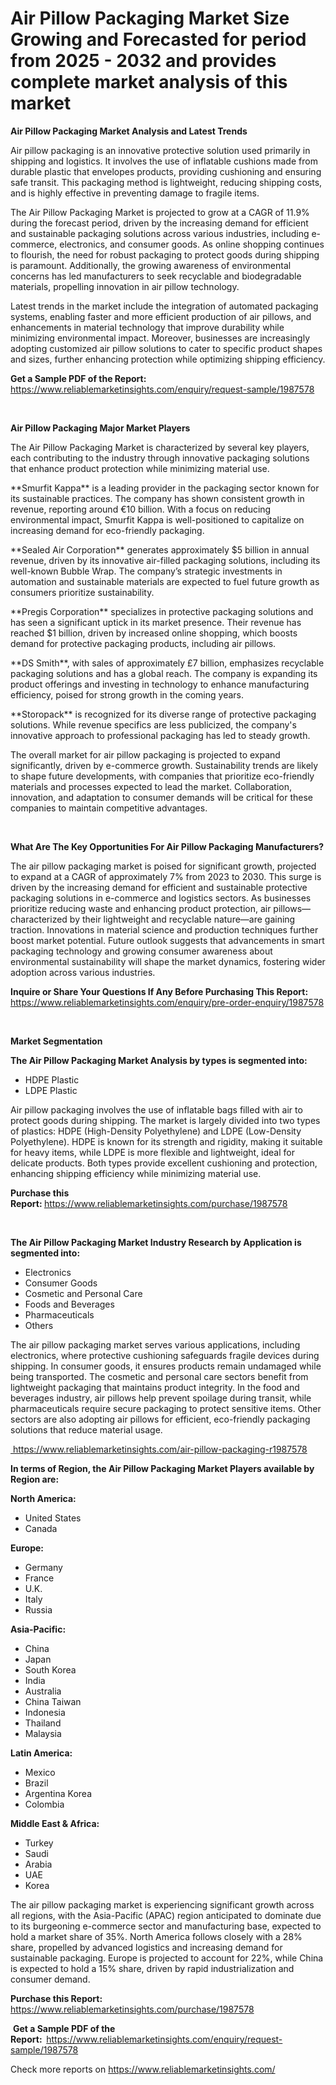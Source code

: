 <p><h1>Air Pillow Packaging Market Size Growing and Forecasted for period from 2025 - 2032 and provides complete market analysis of this market</h1></p><p><strong>Air Pillow Packaging Market Analysis and Latest Trends</strong></p>
<p><p>Air pillow packaging is an innovative protective solution used primarily in shipping and logistics. It involves the use of inflatable cushions made from durable plastic that envelopes products, providing cushioning and ensuring safe transit. This packaging method is lightweight, reducing shipping costs, and is highly effective in preventing damage to fragile items.</p><p>The Air Pillow Packaging Market is projected to grow at a CAGR of 11.9% during the forecast period, driven by the increasing demand for efficient and sustainable packaging solutions across various industries, including e-commerce, electronics, and consumer goods. As online shopping continues to flourish, the need for robust packaging to protect goods during shipping is paramount. Additionally, the growing awareness of environmental concerns has led manufacturers to seek recyclable and biodegradable materials, propelling innovation in air pillow technology.</p><p>Latest trends in the market include the integration of automated packaging systems, enabling faster and more efficient production of air pillows, and enhancements in material technology that improve durability while minimizing environmental impact. Moreover, businesses are increasingly adopting customized air pillow solutions to cater to specific product shapes and sizes, further enhancing protection while optimizing shipping efficiency.</p></p>
<p><strong>Get a Sample PDF of the Report:&nbsp;</strong> <a href="https://www.reliablemarketinsights.com/enquiry/request-sample/1987578?utm_campaign=1894&utm_medium=2&utm_source=Github&utm_content=ia&utm_term=08032025&utm_id=air-pillow-packaging">https://www.reliablemarketinsights.com/enquiry/request-sample/1987578</a></p>
<p>&nbsp;</p>
<p><strong>Air Pillow Packaging Major Market Players</strong></p>
<p><p>The Air Pillow Packaging Market is characterized by several key players, each contributing to the industry through innovative packaging solutions that enhance product protection while minimizing material use. </p><p>**Smurfit Kappa** is a leading provider in the packaging sector known for its sustainable practices. The company has shown consistent growth in revenue, reporting around €10 billion. With a focus on reducing environmental impact, Smurfit Kappa is well-positioned to capitalize on increasing demand for eco-friendly packaging.</p><p>**Sealed Air Corporation** generates approximately $5 billion in annual revenue, driven by its innovative air-filled packaging solutions, including its well-known Bubble Wrap. The company’s strategic investments in automation and sustainable materials are expected to fuel future growth as consumers prioritize sustainability.</p><p>**Pregis Corporation** specializes in protective packaging solutions and has seen a significant uptick in its market presence. Their revenue has reached $1 billion, driven by increased online shopping, which boosts demand for protective packaging products, including air pillows.</p><p>**DS Smith**, with sales of approximately £7 billion, emphasizes recyclable packaging solutions and has a global reach. The company is expanding its product offerings and investing in technology to enhance manufacturing efficiency, poised for strong growth in the coming years.</p><p>**Storopack** is recognized for its diverse range of protective packaging solutions. While revenue specifics are less publicized, the company's innovative approach to professional packaging has led to steady growth.</p><p>The overall market for air pillow packaging is projected to expand significantly, driven by e-commerce growth. Sustainability trends are likely to shape future developments, with companies that prioritize eco-friendly materials and processes expected to lead the market. Collaboration, innovation, and adaptation to consumer demands will be critical for these companies to maintain competitive advantages.</p></p>
<p>&nbsp;</p>
<p><strong>What Are The Key Opportunities For Air Pillow Packaging Manufacturers?</strong></p>
<p><p>The air pillow packaging market is poised for significant growth, projected to expand at a CAGR of approximately 7% from 2023 to 2030. This surge is driven by the increasing demand for efficient and sustainable protective packaging solutions in e-commerce and logistics sectors. As businesses prioritize reducing waste and enhancing product protection, air pillows—characterized by their lightweight and recyclable nature—are gaining traction. Innovations in material science and production techniques further boost market potential. Future outlook suggests that advancements in smart packaging technology and growing consumer awareness about environmental sustainability will shape the market dynamics, fostering wider adoption across various industries.</p></p>
<p><strong>Inquire or Share Your Questions If Any Before Purchasing This Report:</strong> <a href="https://www.reliablemarketinsights.com/enquiry/pre-order-enquiry/1987578?utm_campaign=1894&utm_medium=2&utm_source=Github&utm_content=ia&utm_term=08032025&utm_id=air-pillow-packaging">https://www.reliablemarketinsights.com/enquiry/pre-order-enquiry/1987578</a></p>
<p>&nbsp;</p>
<p><strong>Market Segmentation</strong></p>
<p><strong>The Air Pillow Packaging Market Analysis by types is segmented into:</strong></p>
<p><ul><li>HDPE Plastic</li><li>LDPE Plastic</li></ul></p>
<p><p>Air pillow packaging involves the use of inflatable bags filled with air to protect goods during shipping. The market is largely divided into two types of plastics: HDPE (High-Density Polyethylene) and LDPE (Low-Density Polyethylene). HDPE is known for its strength and rigidity, making it suitable for heavy items, while LDPE is more flexible and lightweight, ideal for delicate products. Both types provide excellent cushioning and protection, enhancing shipping efficiency while minimizing material use.</p></p>
<p><strong>Purchase this Report:&nbsp;</strong><a href="https://www.reliablemarketinsights.com/purchase/1987578?utm_campaign=1894&utm_medium=2&utm_source=Github&utm_content=ia&utm_term=08032025&utm_id=air-pillow-packaging">https://www.reliablemarketinsights.com/purchase/1987578</a></p>
<p>&nbsp;</p>
<p><strong>The Air Pillow Packaging Market Industry Research by Application is segmented into:</strong></p>
<p><ul><li>Electronics</li><li>Consumer Goods</li><li>Cosmetic and Personal Care</li><li>Foods and Beverages</li><li>Pharmaceuticals</li><li>Others</li></ul></p>
<p><p>The air pillow packaging market serves various applications, including electronics, where protective cushioning safeguards fragile devices during shipping. In consumer goods, it ensures products remain undamaged while being transported. The cosmetic and personal care sectors benefit from lightweight packaging that maintains product integrity. In the food and beverages industry, air pillows help prevent spoilage during transit, while pharmaceuticals require secure packaging to protect sensitive items. Other sectors are also adopting air pillows for efficient, eco-friendly packaging solutions that reduce material usage.</p></p>
<p><a href="https://www.reliablemarketinsights.com/air-pillow-packaging-r1987578?utm_campaign=1894&utm_medium=2&utm_source=Github&utm_content=ia&utm_term=08032025&utm_id=air-pillow-packaging">&nbsp;https://www.reliablemarketinsights.com/air-pillow-packaging-r1987578</a></p>
<p><strong>In terms of Region, the Air Pillow Packaging Market Players available by Region are:</strong></p>
<p>
    <p> <strong> North America: </strong>
        <ul>
            <li>United States</li>
            <li>Canada</li>
        </ul>
        </p> 
    <p> <strong> Europe: </strong>
        <ul>
            <li>Germany</li>
            <li>France</li>
            <li>U.K.</li>
            <li>Italy</li>
            <li>Russia</li>
        </ul>
        </p> 
    <p> <strong> Asia-Pacific: </strong>
        <ul>
            <li>China</li>
            <li>Japan</li>
            <li>South Korea</li>
            <li>India</li>
            <li>Australia</li>
            <li>China Taiwan</li>
            <li>Indonesia</li>
            <li>Thailand</li>
            <li>Malaysia</li>
        </ul>
        </p> 
    <p> <strong> Latin America: </strong>
        <ul>
            <li>Mexico</li>
            <li>Brazil</li>
            <li>Argentina Korea</li>
            <li>Colombia</li>
        </ul>
        </p> 
    <p> <strong> Middle East & Africa: </strong>
        <ul>
            <li>Turkey</li>
            <li>Saudi</li>
            <li>Arabia</li>
            <li>UAE</li>
            <li>Korea</li>
        </ul>
    </p>
    </p>
<p><p>The air pillow packaging market is experiencing significant growth across all regions, with the Asia-Pacific (APAC) region anticipated to dominate due to its burgeoning e-commerce sector and manufacturing base, expected to hold a market share of 35%. North America follows closely with a 28% share, propelled by advanced logistics and increasing demand for sustainable packaging. Europe is projected to account for 22%, while China is expected to hold a 15% share, driven by rapid industrialization and consumer demand.</p></p>
<p><strong>Purchase this Report: </strong><a href="https://www.reliablemarketinsights.com/purchase/1987578?utm_campaign=1894&utm_medium=2&utm_source=Github&utm_content=ia&utm_term=08032025&utm_id=air-pillow-packaging">https://www.reliablemarketinsights.com/purchase/1987578</a></p>
<p>&nbsp;<strong>Get a Sample PDF of the Report:&nbsp;&nbsp;</strong><a href="https://www.reliablemarketinsights.com/enquiry/request-sample/1987578?utm_campaign=1894&utm_medium=2&utm_source=Github&utm_content=ia&utm_term=08032025&utm_id=air-pillow-packaging">https://www.reliablemarketinsights.com/enquiry/request-sample/1987578</a></p>
<p><strong></strong></p>
<p>Check more reports on <a href="https://www.reliablemarketinsights.com/?utm_campaign=1894&utm_medium=2&utm_source=Github&utm_content=ia&utm_term=08032025&utm_id=air-pillow-packaging">https://www.reliablemarketinsights.com/</a></p>